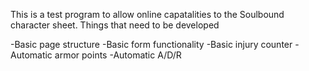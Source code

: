 This is a test program to allow online capatalities to the Soulbound character sheet. Things that need to be developed

-Basic page structure
-Basic form functionality
-Basic injury counter
-Automatic armor points
-Automatic A/D/R
